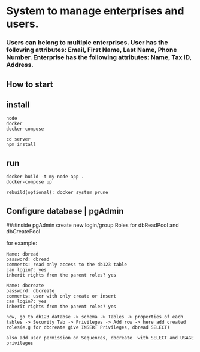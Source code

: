 # System to manage enterprises and users.

### Users can belong to multiple enterprises. User has the following attributes: Email, First Name, Last Name, Phone Number. Enterprise has the following attributes: Name, Tax ID, Address.

## How to start

## install

```
node
docker
docker-compose
```

```
cd server
npm install
```

## run

```
docker build -t my-node-app .
docker-compose up

rebuild(optional): docker system prune
```

## Configure database | pgAdmin

###inside pgAdmin create new login/group Roles for dbReadPool and dbCreatePool

for example:

```
Name: dbread
password: dbread
comments: read only access to the db123 table
can login?: yes
inherit rights from the parent roles? yes

Name: dbcreate
password: dbcreate
comments: user with only create or insert
can login?: yes
inherit rights from the parent roles? yes

now, go to db123 databse -> schema -> Tables -> properties of each tables -> Security Tab -> Privileges -> Add row -> here add created roles(e.g for dbcreate give INSERT Privileges, dbread SELECT)

also add user permission on Sequences, dbcreate  with SELECT and USAGE privileges
```
